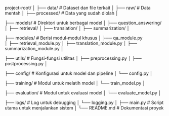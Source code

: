 project-root/
│
├── data/               # Dataset dan file terkait
│   ├── raw/            # Data mentah
│   ├── processed/      # Data yang sudah diolah
│

├── models/             # Direktori untuk berbagai model
│   ├── question_answering/
│   ├── retrieval/
│   ├── translation/
│   ├── summarization/
│

├── modules/            # Berisi modul-modul khusus
│   ├── qa_module.py    
│   ├── retrieval_module.py
│   ├── translation_module.py
│   ├── summarization_module.py
│

├── utils/              # Fungsi-fungsi utilitas
│   ├── preprocessing.py
│   ├── postprocessing.py
│

├── config/             # Konfigurasi untuk model dan pipeline
│   └── config.py
│

├── training/           # Modul untuk melatih model
│   └── train_model.py
│

├── evaluation/         # Modul untuk evaluasi model
│   └── evaluate_model.py
│

├── logs/               # Log untuk debugging
│   └── logging.py
│
├── main.py             # Script utama untuk menjalankan sistem
│
└── README.md           # Dokumentasi proyek
